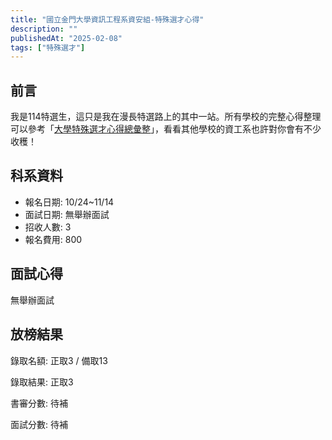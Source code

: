 ```yaml
---
title: "國立金門大學資訊工程系資安組-特殊選才心得"
description: ""
publishedAt: "2025-02-08"
tags: ["特殊選才"]
---
```


## 前言

我是114特選生，這只是我在漫長特選路上的其中一站。所有學校的完整心得整理可以參考「[大學特殊選才心得總彙整](/blogs/special)」，看看其他學校的資工系也許對你會有不少收穫！

## 科系資料

- 報名日期: 10/24~11/14
- 面試日期: 無舉辦面試
- 招收人數: 3
- 報名費用: 800

## 面試心得

無舉辦面試

## 放榜結果

錄取名額: 正取3 / 備取13

錄取結果: 正取3

書審分數: 待補

面試分數: 待補
